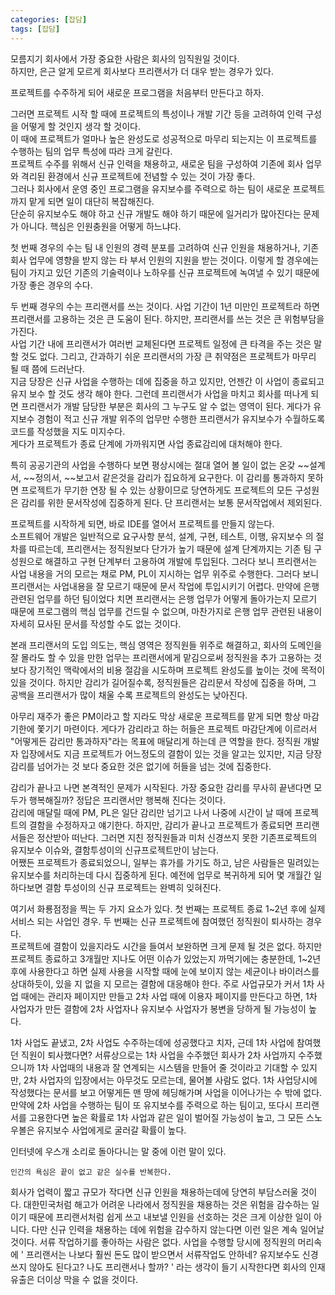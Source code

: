 ```yaml
---
categories: [잡담]
tags: [잡담]
---
```

모름지기 회사에서 가장 중요한 사람은 회사의 임직원일 것이다.  
하지만, 은근 알게 모르게 회사보다 프리랜서가 더 대우 받는 경우가 있다.

프로젝트를 수주하게 되어 새로운 프로그램을 처음부터 만든다고 하자.

그러면 프로젝트 시작 할 때에 프로젝트의 특성이나 개발 기간 등을 고려하여 인력 구성을 어떻게 할 것인지 생각 할 것이다.  
이 때에 프로젝트가 얼마나 높은 완성도로 성공적으로 마무리 되는지는 이 프로젝트를 수행하는 팀의 업무 특성에 따라 크게 갈린다.  
프로젝트 수주를 위해서 신규 인력을 채용하고, 새로운 팀을 구성하여 기존에 회사 업무와 격리된 환경에서 신규 프로젝트에 전념할 수 있는 것이 가장 좋다.  
그러나 회사에서 운영 중인 프로그램을 유지보수를 주력으로 하는 팀이 새로운 프로젝트 까지 맡게 되면 일이 대단히 복잡해진다.  
단순히 유지보수도 해야 하고 신규 개발도 해야 하기 때문에 일거리가 많아진다는 문제가 아니다. 핵심은 인원충원을 어떻게 하느냐다.

첫 번째 경우의 수는 팀 내 인원의 경력 분포를 고려하여 신규 인원을 채용하거나, 기존 회사 업무에 영향을 받지 않는 타 부서 인원의 지원을 받는 것이다. 이렇게 할 경우에는 팀이 가지고 있던 기존의 기술력이나 노하우를 신규 프로젝트에 녹여낼 수 있기 때문에 가장 좋은 경우의 수다.

두 번째 경우의 수는 프리랜서를 쓰는 것이다. 사업 기간이 1년 미만인 프로젝트라 하면 프리랜서를 고용하는 것은 큰 도움이 된다. 하지만, 프리랜서를 쓰는 것은 큰 위험부담을 가진다.  
사업 기간 내에 프리랜서가 여러번 교체된다면 프로젝트 일정에 큰 타격을 주는 것은 말 할 것도 없다. 그리고, 간과하기 쉬운 프리랜서의 가장 큰 취약점은 프로젝트가 마무리 될 때 쯤에 드러난다.  
지금 당장은 신규 사업을 수행하는 데에 집중을 하고 있지만, 언젠간 이 사업이 종료되고 유지 보수 할 것도 생각 해야 한다. 그런데 프리랜서가 사업을 마치고 회사를 떠나게 되면 프리랜서가 개발 담당한 부분은 회사의 그 누구도 알 수 없는 영역이 된다. 게다가 유지보수 경험이 적고 신규 개발 위주의 업무만 수행한 프리랜서가 유지보수가 수월하도록 코드를 작성했을 지도 미지수다.  
게다가 프로젝트가 종료 단계에 가까워지면 사업 종료감리에 대처해야 한다.

특히 공공기관의 사업을 수행하다 보면 평상시에는 절대 열어 볼 일이 없는 온갖 ~~설계서, ~~정의서, ~~보고서 같은것을 감리가 집요하게 요구한다. 이 감리를 통과하지 못하면 프로젝트가 무기한 연장 될 수 있는 상황이므로 당연하게도 프로젝트의 모든 구성원은 감리를 위한 문서작성에 집중하게 된다. 단 프리랜서는 보통 문서작업에서 제외된다.

프로젝트를 시작하게 되면, 바로 IDE를 열어서 프로젝트를 만들지 않는다.  
소프트웨어 개발은 일반적으로 요구사항 분석, 설계, 구현, 테스트, 이행, 유지보수 의 절차를 따르는데, 프리랜서는 정직원보다 단가가 높기 때문에 설계 단계까지는 기존 팀 구성원으로 해결하고 구현 단계부터 고용하여 개발에 투입된다. 그러다 보니 프리랜서는 사업 내용을 거의 모르는 채로 PM, PL이 지시하는 업무 위주로 수행한다. 그러다 보니 프리랜서는 사업내용을 잘 모르기 때문에 문서 작업에 투입시키기 어렵다. 만약에 은행 관련된 업무를 하던 팀이었다 치면 프리랜서는 은행 업무가 어떻게 돌아가는지 모르기 때문에 프로그램의 핵심 업무를 건드릴 수 없으며, 마찬가지로 은행 업무 관련된 내용이 자세히 묘사된 문서를 작성할 수도 없는 것이다.

본래 프리랜서의 도입 의도는, 핵심 영역은 정직원들 위주로 해결하고, 회사의 도메인을 잘 몰라도 할 수 있을 만한 업무는 프리랜서에게 맡김으로써 정직원을 추가 고용하는 것보다 장기적인 맥락에서의 비용 절감을 시도하며 프로젝트 완성도를 높이는 것에 목적이 있을 것이다. 하지만 감리가 길어질수록, 정직원들은 감리문서 작성에 집중을 하며, 그 공백을 프리랜서가 많이 채울 수록 프로젝트의 완성도는 낮아진다.

아무리 재주가 좋은 PM이라고 할 지라도 막상 새로운 프로젝트를 맡게 되면 항상 마감기한에 쫓기기 마련이다. 게다가 감리라고 하는 허들은 프로젝트 마감단계에 이르러서 "어떻게든 감리만 통과하자"라는 목표에 매달리게 하는데 큰 역할을 한다. 정직원 개발자 입장에서도 지금 프로젝트가 어느정도의 결함이 있는 것을 알고는 있지만, 지금 당장 감리를 넘어가는 것 보다 중요한 것은 없기에 허들을 넘는 것에 집중한다.

감리가 끝나고 나면 본격적인 문제가 시작된다. 가장 중요한 감리를 무사히 끝낸다면 모두가 행복해질까? 정답은 프리랜서만 행복해 진다는 것이다.  
감리에 매달릴 때에 PM, PL은 일단 감리만 넘기고 나서 나중에 시간이 날 때에 프로젝트의 결함을 수정하자고 얘기한다. 하지만, 감리가 끝나고 프로젝트가 종료되면 프리랜서들은 정산받아 떠난다. 그러면 지친 정직원들과 미처 신경쓰지 못한 기존프로젝트의 유지보수 이슈와, 결함투성이의 신규프로젝트만이 남는다.  
어쨌든 프로젝트가 종료되었으니, 일부는 휴가를 가기도 하고, 남은 사람들은 밀려있는 유지보수를 처리하는데 다시 집중하게 된다. 예전에 업무로 복귀하게 되어 몇 개월간 일 하다보면 결함 투성이의 신규 프로젝트는 완벽히 잊혀진다.

여기서 화룡점정을 찍는 두 가지 요소가 있다. 첫 번째는 프로젝트 종료 1~2년 후에 실제 서비스 되는 사업인 경우. 두 번째는 신규 프로젝트에 참여했던 정직원이 퇴사하는 경우다.  
프로젝트에 결함이 있을지라도 시간을 들여서 보완하면 크게 문제 될 것은 없다. 하지만 프로젝트 종료하고 3개월만 지나도 어떤 이슈가 있었는지 까먹기에는 충분한데, 1~2년 후에 사용한다고 하면 실제 사용을 시작할 때에 눈에 보이지 않는 세균이나 바이러스를 상대하듯이, 있을 지 없을 지 모르는 결함에 대응해야 한다. 주로 사업규모가 커서 1차 사업 때에는 관리자 페이지만 만들고 2차 사업 때에 이용자 페이지를 만든다고 하면, 1차 사업자가 만든 결함에 2차 사업자나 유지보수 사업자가 봉변을 당하게 될 가능성이 높다.

1차 사업도 끝냈고, 2차 사업도 수주하는데에 성공했다고 치자, 근데 1차 사업에 참여했던 직원이 퇴사했다면? 서류상으로는 1차 사업을 수주했던 회사가 2차 사업까지 수주했으니까 1차 사업때의 내용과 잘 연계되는 시스템을 만들어 줄 것이라고 기대할 수 있지만, 2차 사업자의 입장에서는 아무것도 모르는데, 물어볼 사람도 없다. 1차 사업당시에 작성했다는 문서를 보고 어떻게든 맨 땅에 헤딩해가며 사업을 이어나가는 수 밖에 없다. 만약에 2차 사업을 수행하는 팀이 또 유지보수를 주력으로 하는 팀이고, 또다시 프리랜서를 고용한다면 높은 확률로 1차 사업과 같은 일이 벌어질 가능성이 높고, 그 모든 스노우볼은 유지보수 사업에게로 굴러갈 확률이 높다.  

인터넷에 우스개 소리로 돌아다니는 말 중에 이런 말이 있다.
```
인간의 욕심은 끝이 없고 같은 실수를 반복한다.
```
회사가 업력이 짧고 규모가 작다면 신규 인원을 채용하는데에 당연히 부담스러울 것이다. 대한민국처럼 해고가 어려운 나라에서 정직원을 채용하는 것은 위험을 감수하는 일이기 때문에 프리랜서처럼 쉽게 쓰고 내보낼 인원을 선호하는 것은 크게 이상한 일이 아니다. 다만 신규 인력을 채용하는 데에 위험을 감수하지 않는다면 이런 일은 계속 일어날 것이다.
서류 작업하기를 좋아하는 사람은 없다. 사업을 수행할 당시에 정직원의 머리속에 ' 프리랜서는 나보다 훨씬 돈도 많이 받으면서 서류작업도 안하네? 유지보수도 신경쓰지 않아도 된다고? 나도 프리랜서나 할까? ' 라는 생각이 들기 시작한다면 회사의 인재유출은 더이상 막을 수 없을 것이다.

